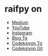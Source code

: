 # raifpy on
<ul>
<li><a href="https://raifpy.medium.com" target="_blank">Medium</a></li>
<li><a href="https://youtube.com/c/ÖmerRaifTekin" target="_blank">YouTube</a></li>
<li><a href="https://instagram.com/raifpy" target="_blank">Instagram</a></li>
<li><a href="https://t.me/raifblog" target="_blank">Blog Tg</a></li>
<li><a href="https://t.me/Codeksiyon" target="_blank">Codeksiyon Tg</a></li>
<li><a href="https://github.com/codeksiyon" target="_blank">Codeksiyon Git</a></li>  
</ul>

